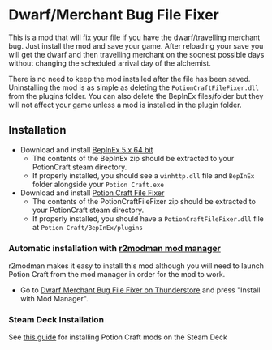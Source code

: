 #  Dwarf/Merchant Bug File Fixer
This is a mod that will fix your file if you have the dwarf/travelling merchant bug. Just install the mod and save your game. After reloading your save you will get the dwarf and then travelling merchant on the soonest possible days without changing the scheduled arrival day of the alchemist.

There is no need to keep the mod installed after the file has been saved. Uninstalling the mod is as simple as deleting the `PotionCraftFileFixer.dll` from the plugins folder. You can also delete the BepInEx files/folder but they will not affect your game unless a mod is installed in the plugin folder.

## Installation

- Download and install [BepInEx 5.x 64 bit](https://github.com/BepInEx/BepInEx/releases/latest)
  - The contents of the BepInEx zip should be extracted to your PotionCraft steam directory.
  - If properly installed, you should see a `winhttp.dll` file and `BepInEx` folder alongside your `Potion Craft.exe`
- Download and install [Potion Craft File Fixer](https://github.com/AndrewFahlgren/PotionCraftFileFixer/releases/)
  - The contents of the PotionCraftFileFixer zip should be extracted to your PotionCraft steam directory.
  - If properly installed, you should have a `PotionCraftFileFixer.dll` file at `Potion Craft/BepInEx/plugins`


### Automatic installation with [r2modman mod manager](https://thunderstore.io/package/ebkr/r2modman/)

r2modman makes it easy to install this mod although you will need to launch Potion Craft from the mod manager in order for the mod to work.

- Go to [Dwarf Merchant Bug File Fixer on Thunderstore](https://potion-craft.thunderstore.io/package/AndrewFahlgren/Dwarf_Merchant_Bug_File_Fixer/) and press "Install with Mod Manager".
  
### Steam Deck Installation
See [this guide](https://docs.google.com/document/d/1Y3PDeMaffkh7x4U3j46YZ9K6AhM2EvRF9v3mAGBFzW4) for installing Potion Craft mods on the Steam Deck

